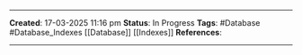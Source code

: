 _____
**Created**: 17-03-2025 11:16 pm
**Status**: In Progress
**Tags**: #Database #Database_Indexes [[Database]] [[Indexes]]
**References**: 
______